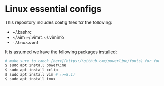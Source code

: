# Linux essential configs
This repository includes config files for the following:
* ~/.bashrc
* ~/.vim ~/.vimrc ~/.viminfo
* ~/.tmux.conf

It is assumed we have the following packages installed:
```bash
# make sure to check [here](https://github.com/powerline/fonts) for fonts and [here](https://github.com/powerline/powerline) for more details about powerline.
$ sudo apt install powerline
$ sudo apt install xclip
$ sudo apt install vim # (>=8.1)
$ sudo apt install tmux
```
